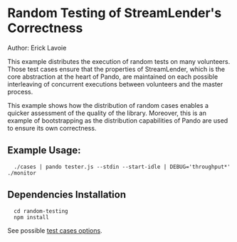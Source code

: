 # Random Testing of StreamLender's Correctness

Author: Erick Lavoie

This example distributes the execution of random tests on many volunteers. Those test cases ensure that the properties of StreamLender, which is the core abstraction at the heart of Pando, are maintained on each possible interleaving of concurrent executions between volunteers and the master process.  

This example shows how the distribution of random cases enables a quicker assessment of the quality of the library. Moreover, this is an example of bootstrapping as the distribution capabilities of Pando are used to ensure its own correctness.

## Example Usage:
````
  ./cases | pando tester.js --stdin --start-idle | DEBUG='throughput*' ./monitor
````

## Dependencies Installation
````
  cd random-testing
  npm install
````

See possible [test cases options](./cases_usage.txt).

